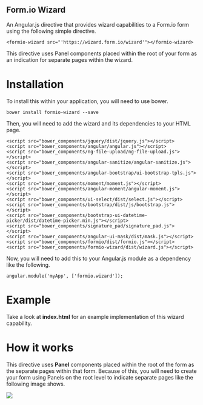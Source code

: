 Form.io Wizard
---------------------
An Angular.js directive that provides wizard capabilities to a Form.io form using the following simple directive.

```
<formio-wizard src="'https://wizard.form.io/wizard'"></formio-wizard>
```

This directive uses Panel components placed within the root of your form as an indication for separate pages within
the wizard.

Installation
====================
To install this within your application, you will need to use bower.

```
bower install formio-wizard --save
```

Then, you will need to add the wizard and its dependencies to your HTML page.

```
<script src="bower_components/jquery/dist/jquery.js"></script>
<script src="bower_components/angular/angular.js"></script>
<script src="bower_components/ng-file-upload/ng-file-upload.js"></script>
<script src="bower_components/angular-sanitize/angular-sanitize.js"></script>
<script src="bower_components/angular-bootstrap/ui-bootstrap-tpls.js"></script>
<script src="bower_components/moment/moment.js"></script>
<script src="bower_components/angular-moment/angular-moment.js"></script>
<script src="bower_components/ui-select/dist/select.js"></script>
<script src="bower_components/bootstrap/dist/js/bootstrap.js"></script>
<script src="bower_components/bootstrap-ui-datetime-picker/dist/datetime-picker.min.js"></script>
<script src="bower_components/signature_pad/signature_pad.js"></script>
<script src="bower_components/angular-ui-mask/dist/mask.js"></script>
<script src="bower_components/formio/dist/formio.js"></script>
<script src="bower_components/formio-wizard/dist/wizard.js"></script>
```

Now, you will need to add this to your Angular.js module as a dependency like the following.

```
angular.module('myApp', ['formio.wizard']);
```

Example
================
Take a look at **index.html** for an example implementation of this wizard capability.

How it works
================
This directive uses **Panel** components placed within the root of the form as the separate pages within that form. Because
of this, you will need to create your form using Panels on the root level to indicate separate pages like the following
image shows.

![](https://raw.githubusercontent.com/formio/formio-wizard/master/formio-wizard-form.png)
